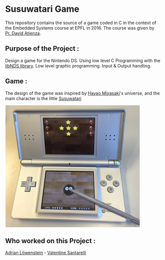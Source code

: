 # Susuwatari Game
This repository contains the source of a game coded in C in the context of the Embedded Systems course at EPFL in 2016. The course was given by [Pr. David Atienza](https://people.epfl.ch/169199).

## Purpose of the Project : 
Design a game for the Nintendo DS. Using low level C Programming with the [libNDS library](https://github.com/devkitPro/libnds). Low level graphic programming. Input & Output handling. 

## Game  : 
The design of the game was inspired by [Hayao Miyasaki](https://en.wikipedia.org/wiki/Hayao_Miyazaki)'s universe, and the main character is the little [Susuwatari](https://en.wikipedia.org/wiki/Susuwatari)

![Screenshot 1](./screenshot1.jpg)

## Who worked on this Project : 
[Adrian Löwenstein](https://www.linkedin.com/in/adrian-löwenstein/) - [Valentine Santarelli](https://www.linkedin.com/in/v-santarelli/)
